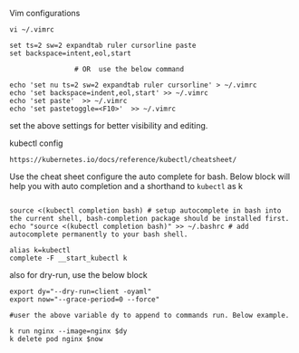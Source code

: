 Vim configurations 

```shell
vi ~/.vimrc 

set ts=2 sw=2 expandtab ruler cursorline paste
set backspace=intent,eol,start

                # OR  use the below command 

echo 'set nu ts=2 sw=2 expandtab ruler cursorline' > ~/.vimrc
echo 'set backspace=indent,eol,start' >> ~/.vimrc
echo 'set paste'  >> ~/.vimrc
echo 'set pastetoggle=<F10>'  >> ~/.vimrc

```

set the above settings for better visibility and editing. 

kubectl config

    https://kubernetes.io/docs/reference/kubectl/cheatsheet/

Use the cheat sheet configure the auto complete for bash. Below block will help you with auto completion and a 
shorthand to `kubectl` as k

```shell

source <(kubectl completion bash) # setup autocomplete in bash into the current shell, bash-completion package should be installed first.
echo "source <(kubectl completion bash)" >> ~/.bashrc # add autocomplete permanently to your bash shell.

alias k=kubectl
complete -F __start_kubectl k
```


also for dry-run, use the below block

```shell
export dy="--dry-run=client -oyaml"
export now="--grace-period=0 --force"

#user the above variable dy to append to commands run. Below example. 

k run nginx --image=nginx $dy 
k delete pod nginx $now 

```

